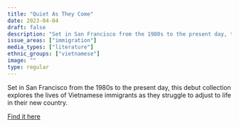 ```yaml
---
title: "Quiet As They Come"
date: 2023-04-04
draft: false
description: "Set in San Francisco from the 1980s to the present day, this debut collection explores the lives of Vietnamese immigrants as they struggle to adjust to life in their new country."
issue_areas: ["immigration"]
media_types: ["literature"]
ethnic_groups: ["vietnamese"]
image: ""
type: regular
---
```


Set in San Francisco from the 1980s to the present day, this debut collection explores the lives of Vietnamese immigrants as they struggle to adjust to life in their new country.

[Find it here](http://www.angiechau.com/Quiet%20As%20They%20Come%20Excerpt.pdf)
